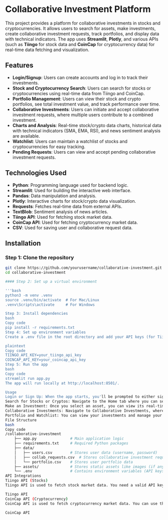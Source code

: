 # Collaborative Investment Platform

This project provides a platform for collaborative investments in stocks and cryptocurrencies. It allows users to search for assets, make investments, create collaborative investment requests, track portfolios, and display data with technical indicators. The app uses **Streamlit**, **Plotly**, and various APIs (such as **Tiingo** for stock data and **CoinCap** for cryptocurrency data) for real-time data fetching and visualization.

## Features

- **Login/Signup**: Users can create accounts and log in to track their investments.
- **Stock and Cryptocurrency Search**: Users can search for stocks or cryptocurrencies using real-time data from Tiingo and CoinCap.
- **Portfolio Management**: Users can view their stock and crypto portfolios, see total investment value, and track performance over time.
- **Collaborative Investments**: Users can initiate and accept collaborative investment requests, where multiple users contribute to a combined investment.
- **Charts and Analysis**: Real-time stock/crypto data charts, historical data with technical indicators (SMA, EMA, RSI), and news sentiment analysis are available.
- **Watchlist**: Users can maintain a watchlist of stocks and cryptocurrencies for easy tracking.
- **Pending Requests**: Users can view and accept pending collaborative investment requests.

## Technologies Used

- **Python**: Programming language used for backend logic.
- **Streamlit**: Used for building the interactive web interface.
- **Pandas**: Data manipulation and analysis.
- **Plotly**: Interactive charts for stock/crypto data visualization.
- **Requests**: Fetches real-time data from external APIs.
- **TextBlob**: Sentiment analysis of news articles.
- **Tiingo API**: Used for fetching stock market data.
- **CoinCap API**: Used for fetching cryptocurrency market data.
- **CSV**: Used for saving user and collaborative request data.

## Installation

### Step 1: Clone the repository

```bash
git clone https://github.com/yourusername/collaborative-investment.git
cd collaborative-investment

#### Step 2: Set up a virtual environment

'''bash
python3 -m venv .venv
source .venv/bin/activate  # For Mac/Linux
.venv\Scripts\activate     # For Windows

Step 3: Install dependencies
bash
Copy code
pip install -r requirements.txt
Step 4: Set up environment variables
Create a .env file in the root directory and add your API keys (for Tiingo and CoinCap).

plaintext
Copy code
TIINGO_API_KEY=your_tiingo_api_key
COINCAP_API_KEY=your_coincap_api_key
Step 5: Run the app
bash
Copy code
streamlit run app.py
The app will run locally at http://localhost:8501/.

Usage
Login or Sign Up: When the app starts, you'll be prompted to either sign up for a new account or log in to an existing one.
Search for Stocks or Cryptos: Navigate to the Home tab where you can search for stocks or cryptocurrencies by name or symbol.
Make an Investment: Once you select an asset, you can view its real-time data and make an investment using the virtual balance.
Collaborative Investments: Navigate to Collaborative Investments, where you can create a request to invest together with other users. You can contribute to a shared investment by specifying the amount.
Portfolio and Watchlist: You can view your investments and manage your watchlist for stocks and cryptocurrencies in the Portfolio and Watchlist tabs.
File Structure
bash
Copy code
/collaborative-investment
    ├── app.py               # Main application logic
    ├── requirements.txt     # Required Python packages
    ├── data/
    │   ├── users.csv        # Stores user data (username, password)
    │   ├── collab_requests.csv  # Stores collaborative investment requests
    │   └── portfolio.csv    # Stores user portfolio data
    ├── assets/              # Stores static assets like images (if any)
    └── .env                 # Contains environment variables (API keys)
API Integrations
Tiingo API (Stocks)
Tiingo API is used to fetch stock market data. You need a valid API key to use it. You can sign up for a free account on Tiingo to get your API key.

Tiingo API
CoinCap API (Cryptocurrency)
CoinCap API is used to fetch cryptocurrency market data. You can use the public API without an API key, but a registered API key is recommended for rate-limiting purposes.

CoinCap API


